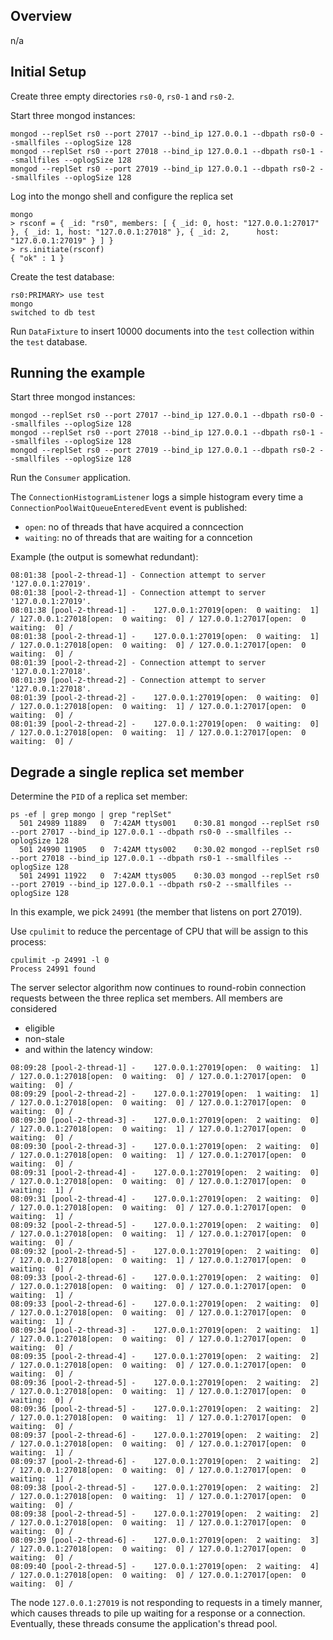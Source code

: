 ## Overview

n/a

## Initial Setup

Create three empty directories `rs0-0`, `rs0-1` and `rs0-2`.

Start three mongod instances:

```
mongod --replSet rs0 --port 27017 --bind_ip 127.0.0.1 --dbpath rs0-0 --smallfiles --oplogSize 128
mongod --replSet rs0 --port 27018 --bind_ip 127.0.0.1 --dbpath rs0-1 --smallfiles --oplogSize 128
mongod --replSet rs0 --port 27019 --bind_ip 127.0.0.1 --dbpath rs0-2 --smallfiles --oplogSize 128
```

Log into the mongo shell and configure the replica set
```
mongo
> rsconf = { _id: "rs0", members: [ { _id: 0, host: "127.0.0.1:27017" }, { _id: 1, host: "127.0.0.1:27018" }, { _id: 2,      host: "127.0.0.1:27019" } ] }
> rs.initiate(rsconf)
{ "ok" : 1 }
```

Create the test database:
```
rs0:PRIMARY> use test
mongo
switched to db test
```

Run `DataFixture` to insert 10000 documents into the `test` collection within the `test` database. 

## Running the example

Start three mongod instances:

```
mongod --replSet rs0 --port 27017 --bind_ip 127.0.0.1 --dbpath rs0-0 --smallfiles --oplogSize 128
mongod --replSet rs0 --port 27018 --bind_ip 127.0.0.1 --dbpath rs0-1 --smallfiles --oplogSize 128
mongod --replSet rs0 --port 27019 --bind_ip 127.0.0.1 --dbpath rs0-2 --smallfiles --oplogSize 128
```

Run the `Consumer` application.

The `ConnectionHistogramListener` logs a simple histogram every time a `ConnectionPoolWaitQueueEnteredEvent` event is published:
* `open`: no of threads that have acquired a conncection
* `waiting`: no of threads that are waiting for a conncetion

Example (the output is somewhat redundant):
```
08:01:38 [pool-2-thread-1] - Connection attempt to server '127.0.0.1:27019'.
08:01:38 [pool-2-thread-1] - Connection attempt to server '127.0.0.1:27019'.
08:01:38 [pool-2-thread-1] - 	127.0.0.1:27019[open:  0 waiting:  1] / 127.0.0.1:27018[open:  0 waiting:  0] / 127.0.0.1:27017[open:  0 waiting:  0] / 
08:01:38 [pool-2-thread-1] - 	127.0.0.1:27019[open:  0 waiting:  1] / 127.0.0.1:27018[open:  0 waiting:  0] / 127.0.0.1:27017[open:  0 waiting:  0] / 
08:01:39 [pool-2-thread-2] - Connection attempt to server '127.0.0.1:27018'.
08:01:39 [pool-2-thread-2] - Connection attempt to server '127.0.0.1:27018'.
08:01:39 [pool-2-thread-2] - 	127.0.0.1:27019[open:  0 waiting:  0] / 127.0.0.1:27018[open:  0 waiting:  1] / 127.0.0.1:27017[open:  0 waiting:  0] / 
08:01:39 [pool-2-thread-2] - 	127.0.0.1:27019[open:  0 waiting:  0] / 127.0.0.1:27018[open:  0 waiting:  1] / 127.0.0.1:27017[open:  0 waiting:  0] / 
```

## Degrade a single replica set member

Determine the `PID` of a replica set member:
```
ps -ef | grep mongo | grep "replSet"
  501 24989 11889   0  7:42AM ttys001    0:30.81 mongod --replSet rs0 --port 27017 --bind_ip 127.0.0.1 --dbpath rs0-0 --smallfiles --oplogSize 128
  501 24990 11905   0  7:42AM ttys002    0:30.02 mongod --replSet rs0 --port 27018 --bind_ip 127.0.0.1 --dbpath rs0-1 --smallfiles --oplogSize 128
  501 24991 11922   0  7:42AM ttys005    0:30.03 mongod --replSet rs0 --port 27019 --bind_ip 127.0.0.1 --dbpath rs0-2 --smallfiles --oplogSize 128
```

In this example, we pick `24991` (the member that listens on port 27019).

Use `cpulimit` to reduce the percentage of CPU that will be assign to this process:
```
cpulimit -p 24991 -l 0
Process 24991 found
```
The server selector algorithm now continues to round-robin connection requests between the three replica set members. All members are considered
* eligible
* non-stale
* and within the latency window:
```
08:09:28 [pool-2-thread-1] - 	127.0.0.1:27019[open:  0 waiting:  1] / 127.0.0.1:27018[open:  0 waiting:  0] / 127.0.0.1:27017[open:  0 waiting:  0] / 
08:09:29 [pool-2-thread-2] - 	127.0.0.1:27019[open:  1 waiting:  1] / 127.0.0.1:27018[open:  0 waiting:  0] / 127.0.0.1:27017[open:  0 waiting:  0] / 
08:09:30 [pool-2-thread-3] - 	127.0.0.1:27019[open:  2 waiting:  0] / 127.0.0.1:27018[open:  0 waiting:  1] / 127.0.0.1:27017[open:  0 waiting:  0] / 
08:09:30 [pool-2-thread-3] - 	127.0.0.1:27019[open:  2 waiting:  0] / 127.0.0.1:27018[open:  0 waiting:  1] / 127.0.0.1:27017[open:  0 waiting:  0] / 
08:09:31 [pool-2-thread-4] - 	127.0.0.1:27019[open:  2 waiting:  0] / 127.0.0.1:27018[open:  0 waiting:  0] / 127.0.0.1:27017[open:  0 waiting:  1] / 
08:09:31 [pool-2-thread-4] - 	127.0.0.1:27019[open:  2 waiting:  0] / 127.0.0.1:27018[open:  0 waiting:  0] / 127.0.0.1:27017[open:  0 waiting:  1] / 
08:09:32 [pool-2-thread-5] - 	127.0.0.1:27019[open:  2 waiting:  0] / 127.0.0.1:27018[open:  0 waiting:  1] / 127.0.0.1:27017[open:  0 waiting:  0] / 
08:09:32 [pool-2-thread-5] - 	127.0.0.1:27019[open:  2 waiting:  0] / 127.0.0.1:27018[open:  0 waiting:  1] / 127.0.0.1:27017[open:  0 waiting:  0] / 
08:09:33 [pool-2-thread-6] - 	127.0.0.1:27019[open:  2 waiting:  0] / 127.0.0.1:27018[open:  0 waiting:  0] / 127.0.0.1:27017[open:  0 waiting:  1] / 
08:09:33 [pool-2-thread-6] - 	127.0.0.1:27019[open:  2 waiting:  0] / 127.0.0.1:27018[open:  0 waiting:  0] / 127.0.0.1:27017[open:  0 waiting:  1] / 
08:09:34 [pool-2-thread-3] - 	127.0.0.1:27019[open:  2 waiting:  1] / 127.0.0.1:27018[open:  0 waiting:  0] / 127.0.0.1:27017[open:  0 waiting:  0] / 
08:09:35 [pool-2-thread-4] - 	127.0.0.1:27019[open:  2 waiting:  2] / 127.0.0.1:27018[open:  0 waiting:  0] / 127.0.0.1:27017[open:  0 waiting:  0] / 
08:09:36 [pool-2-thread-5] - 	127.0.0.1:27019[open:  2 waiting:  2] / 127.0.0.1:27018[open:  0 waiting:  1] / 127.0.0.1:27017[open:  0 waiting:  0] / 
08:09:36 [pool-2-thread-5] - 	127.0.0.1:27019[open:  2 waiting:  2] / 127.0.0.1:27018[open:  0 waiting:  1] / 127.0.0.1:27017[open:  0 waiting:  0] / 
08:09:37 [pool-2-thread-6] - 	127.0.0.1:27019[open:  2 waiting:  2] / 127.0.0.1:27018[open:  0 waiting:  0] / 127.0.0.1:27017[open:  0 waiting:  1] / 
08:09:37 [pool-2-thread-6] - 	127.0.0.1:27019[open:  2 waiting:  2] / 127.0.0.1:27018[open:  0 waiting:  0] / 127.0.0.1:27017[open:  0 waiting:  1] / 
08:09:38 [pool-2-thread-5] - 	127.0.0.1:27019[open:  2 waiting:  2] / 127.0.0.1:27018[open:  0 waiting:  1] / 127.0.0.1:27017[open:  0 waiting:  0] / 
08:09:38 [pool-2-thread-5] - 	127.0.0.1:27019[open:  2 waiting:  2] / 127.0.0.1:27018[open:  0 waiting:  1] / 127.0.0.1:27017[open:  0 waiting:  0] / 
08:09:39 [pool-2-thread-6] - 	127.0.0.1:27019[open:  2 waiting:  3] / 127.0.0.1:27018[open:  0 waiting:  0] / 127.0.0.1:27017[open:  0 waiting:  0] / 
08:09:40 [pool-2-thread-5] - 	127.0.0.1:27019[open:  2 waiting:  4] / 127.0.0.1:27018[open:  0 waiting:  0] / 127.0.0.1:27017[open:  0 waiting:  0] / 
```

The node `127.0.0.1:27019` is not responding to requests in a timely manner, which causes threads to pile up waiting for a response or a connection. Eventually, these threads consume the application's thread pool.
